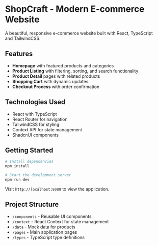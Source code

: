 
# ShopCraft - Modern E-commerce Website

A beautiful, responsive e-commerce website built with React, TypeScript and TailwindCSS.

## Features

- **Homepage** with featured products and categories
- **Product Listing** with filtering, sorting, and search functionality
- **Product Detail** pages with related products
- **Shopping Cart** with dynamic updates
- **Checkout Process** with order confirmation

## Technologies Used

- React with TypeScript
- React Router for navigation
- TailwindCSS for styling
- Context API for state management
- ShadcnUI components

## Getting Started

```bash
# Install dependencies
npm install

# Start the development server
npm run dev
```

Visit `http://localhost:8080` to view the application.

## Project Structure

- `/components` - Reusable UI components 
- `/context` - React Context for state management
- `/data` - Mock data for products
- `/pages` - Main application pages
- `/types` - TypeScript type definitions

